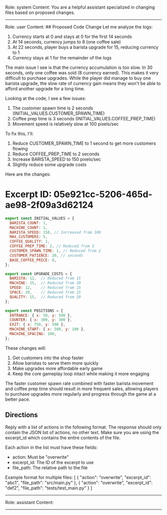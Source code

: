 Role: system
Content: You are a helpful assistant specialized in changing files based on proposed changes.
__________________
Role: user
Content: ## Proposed Code Change
Let me analyze the logs:

1. Currency starts at 0 and stays at 0 for the first 14 seconds
2. At 14 seconds, currency jumps to 8 (one coffee sale)
3. At 22 seconds, player buys a barista upgrade for 15, reducing currency to 1
4. Currency stays at 1 for the remainder of the logs

The main issue I see is that the currency accumulation is too slow. In 30 seconds, only one coffee was sold (8 currency earned). This makes it very difficult to purchase upgrades. While the player did manage to buy one barista upgrade, the slow rate of currency gain means they won't be able to afford another upgrade for a long time.

Looking at the code, I see a few issues:
1. The customer spawn time is 2 seconds (INITIAL_VALUES.CUSTOMER_SPAWN_TIME)
2. Coffee prep time is 3 seconds (INITIAL_VALUES.COFFEE_PREP_TIME)
3. Movement speed is relatively slow at 100 pixels/sec

To fix this, I'll:
1. Reduce CUSTOMER_SPAWN_TIME to 1 second to get more customers flowing
2. Reduce COFFEE_PREP_TIME to 2 seconds
3. Increase BARISTA_SPEED to 150 pixels/sec
4. Slightly reduce some upgrade costs

Here are the changes:

# Excerpt ID: 05e921cc-5206-465d-ae98-2f09a3d62124
```js src/game/gameData.js
export const INITIAL_VALUES = {
  BARISTA_COUNT: 1,
  MACHINE_COUNT: 1,
  BARISTA_SPEED: 150, // Increased from 100
  MAX_CUSTOMERS: 5,
  COFFEE_QUALITY: 1,
  COFFEE_PREP_TIME: 2, // Reduced from 3
  CUSTOMER_SPAWN_TIME: 1, // Reduced from 2
  CUSTOMER_PATIENCE: 20, // seconds
  BASE_COFFEE_PRICE: 8,
};

export const UPGRADE_COSTS = {
  BARISTA: 12,  // Reduced from 15
  MACHINE: 15,  // Reduced from 20
  SPEED: 12,    // Reduced from 15
  SPACE: 20,    // Reduced from 25
  QUALITY: 15,  // Reduced from 20
};

export const POSITIONS = {
  ENTRANCE: { x: 50, y: 500 },
  COUNTER: { x: 300, y: 300 },
  EXIT: { x: 750, y: 500 },
  MACHINE_START: { x: 500, y: 100 },
  MACHINE_SPACING: 100,
};
```

These changes will:
1. Get customers into the shop faster
2. Allow baristas to serve them more quickly
3. Make upgrades more affordable early game
4. Keep the core gameplay loop intact while making it more engaging

The faster customer spawn rate combined with faster barista movement and coffee prep time should result in more frequent sales, allowing players to purchase upgrades more regularly and progress through the game at a better pace.

## Directions
Reply with a list of actions in the following format. The response should only contain the JSON list of actions, no other text.
Make sure you are using the excerpt_id which contains the entire contents of the file.

Each action in the list must have these fields:
- action: Must be "overwrite"
- excerpt_id: The ID of the excerpt to use
- file_path: The relative path to the file

Example format for multiple files:
[
    {
        "action": "overwrite",
        "excerpt_id": "abc1",
        "file_path": "src/main.py"
    },
    {
        "action": "overwrite",
        "excerpt_id": "def2",
        "file_path": "tests/test_main.py"
    }
]
__________________
Role: assistant
Content: 
__________________
